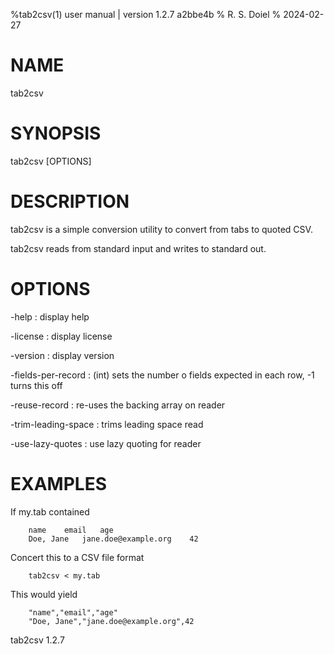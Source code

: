 %tab2csv(1) user manual | version 1.2.7 a2bbe4b
% R. S. Doiel
% 2024-02-27

# NAME

tab2csv 

# SYNOPSIS

tab2csv [OPTIONS]

# DESCRIPTION

tab2csv is a simple conversion utility to convert from tabs to quoted CSV.

tab2csv reads from standard input and writes to standard out.


# OPTIONS

-help
: display help

-license
: display license

-version
: display version

-fields-per-record
: (int) sets the number o fields expected in each row, -1 turns this off

-reuse-record
: re-uses the backing array on reader

-trim-leading-space
: trims leading space read

-use-lazy-quotes
: use lazy quoting for reader

# EXAMPLES

If my.tab contained

~~~
    name	email	age
	Doe, Jane	jane.doe@example.org	42
~~~

Concert this to a CSV file format

~~~
    tab2csv < my.tab 
~~~

This would yield

~~~
    "name","email","age"
	"Doe, Jane","jane.doe@example.org",42
~~~

tab2csv 1.2.7


